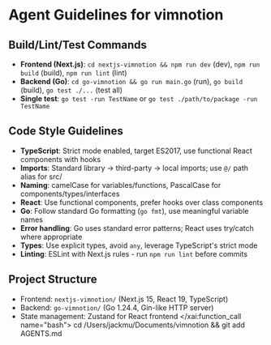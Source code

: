 # Agent Guidelines for vimnotion

## Build/Lint/Test Commands
- **Frontend (Next.js)**: `cd nextjs-vimnotion && npm run dev` (dev), `npm run build` (build), `npm run lint` (lint)
- **Backend (Go)**: `cd go-vimnotion && go run main.go` (run), `go build` (build), `go test ./...` (test all)
- **Single test**: `go test -run TestName` or `go test ./path/to/package -run TestName`

## Code Style Guidelines
- **TypeScript**: Strict mode enabled, target ES2017, use functional React components with hooks
- **Imports**: Standard library → third-party → local imports; use `@/` path alias for src/
- **Naming**: camelCase for variables/functions, PascalCase for components/types/interfaces
- **React**: Use functional components, prefer hooks over class components
- **Go**: Follow standard Go formatting (`go fmt`), use meaningful variable names
- **Error handling**: Go uses standard error patterns; React uses try/catch where appropriate
- **Types**: Use explicit types, avoid `any`, leverage TypeScript's strict mode
- **Linting**: ESLint with Next.js rules - run `npm run lint` before commits

## Project Structure
- Frontend: `nextjs-vimnotion/` (Next.js 15, React 19, TypeScript)
- Backend: `go-vimnotion/` (Go 1.24.4, Gin-like HTTP server)
- State management: Zustand for React frontend</content>
</xai:function_call name="bash">
<parameter name="command">cd /Users/jackmu/Documents/vimnotion && git add AGENTS.md